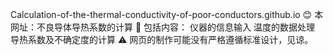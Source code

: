 Calculation-of-the-thermal-conductivity-of-poor-conductors.github.io 😊
本网址：不良导体导热系数的计算
🎉 包括内容：
仪器的信息输入
温度的数据处理
导热系数及不确定度的计算
⚠️ 网页的制作可能没有严格遵循标准设计，见谅。
